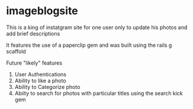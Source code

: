 # imageblogsite

This is a king of instatgram site for one user only to update his photos and add brief descriptions

It features the use of a paperclip gem and was built using the rails g scaffold

Future "likely" features

1. User Authentications
2. Ability to like a photo
3. Ability to Categorize photo
4. Abiity to search for photos with particular titles using the search kick gem